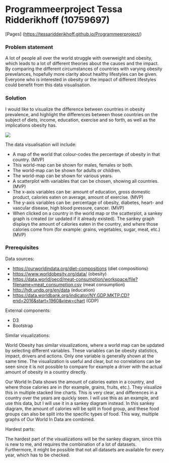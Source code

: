 # Programmeerproject Tessa Ridderikhoff (10759697)

[Pages] (https://tessaridderikhoff.github.io/Programmeerproject/)

### Problem statement
A lot of people all over the world struggle with overweight and obesity, which leads to a lot of different theories about the causes and the impact. By comparing the different circumstances of countries with varying obesity prevelances, hopefully more clarity about healthy lifestyles can be given. Everyone who is interested in obesity or the impact of different lifestyles could benefit from this data visualisation.

### Solution
I would like to visualize the difference between countries in obesity prevalence, and highlight the differences between those countries on the subject of diets, income, education, exercise and so forth, as well as the implications obesity has.

![](doc/sketch.png)

The data visualisation will include:
- A map of the world that colour-codes the percentage of obesity in that country. (MVP)
- This world-map can be shown for males, females or both.
- The world-map can be shown for adults or children.
- The world-map can be shown for various years.
- A scatterplot with variables that can be chosen, showing all countries. (MVP)
- The x-axis variables can be: amount of education, gross domestic product, calories eaten on average, amount of exercise. (MVP)
- The y-axis variables can be: percentage of obesity, diabetes, heart- and vascular disease, high blood pressure, cancer. (MVP)
- When clicked on a country in the world map or the scatterplot, a sankey graph is created (or updated if it already existed). The sankey graph displays the amount of calories eaten in the country, and where those calories come from (for example: grains, vegetables, sugar, meat, etc.) (MVP)

### Prerequisites
Data sources:
- https://ourworldindata.org/diet-compositions (diet compositions)
- https://www.worldobesity.org/data/ (obesity)
- https://data.world/oecd/meat-consumption/workspace/file?filename=meat_consumption.csv (meat consumption)
- http://hdr.undp.org/en/data (education)
- https://data.worldbank.org/indicator/NY.GDP.MKTP.CD?end=2016&start=1960&view=chart (GDP)

External components:
- D3
- Bootstrap

Similar visualizations:

World Obesity has similar visualizations, where a world map can be updated by selecting different variables. These variables can be obesity statistics, impact, drivers and actions. Only one variable is generally shown at the same time. The visualization is useful and clear, but no correlations can be seen since it is not possible to compare for example a driver with the actual amount of obesity in a country directly. 

Our World In Data shows the amount of calories eaten in a country, and where those calories are in (for example, grains, fruits, etc.). They visualize this in multiple stacked line charts. This is very clear, and differences in a country over the years are quickly seen. I will use this as an example, and use this data, but I will use it in a sankey diagram instead. In this sankey diagram, the amount of calories will be split in food group, and these food groups can also be split into the specific types of food. This way, multiple graphs of Our World In Data are combined. 

Hardest parts:

The hardest part of the visualizations will be the sankey diagram, since this is new to me, and requires the combination of a lot of datasets. Furthermore, it might be possible that not all datasets are available for every year, which has to be checked.


